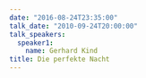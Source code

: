 ```yaml
---
date: "2016-08-24T23:35:00"
talk_date: "2010-09-24T20:00:00"
talk_speakers:
  speaker1:
    name: Gerhard Kind
title: Die perfekte Nacht
---
```

